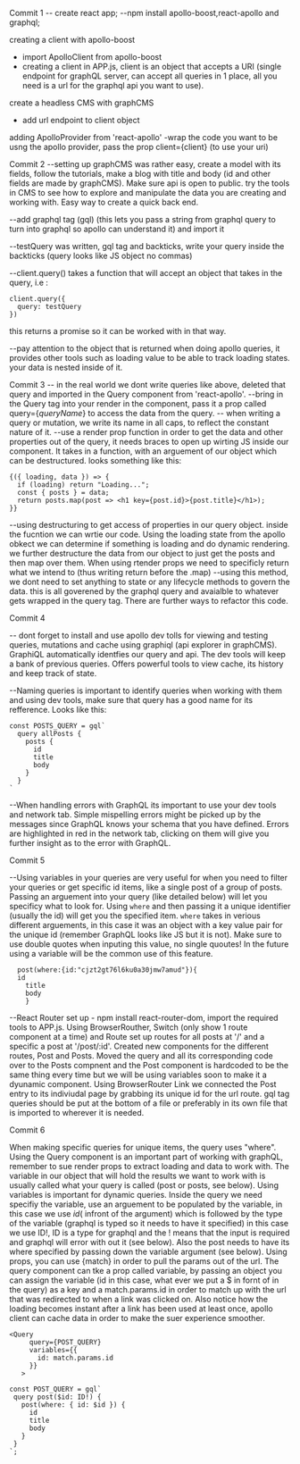 Commit 1
-- create react app;
--npm install apollo-boost,react-apollo and graphql;

creating a client with apollo-boost
- import ApolloClient from apollo-boost
- creating a client in APP.js, client is an object that accepts a URI (single endpoint for graphQL server, can accept all queries in 1 place, all you need is a url for the graphql api you want to use).

create a headless CMS with graphCMS
- add url endpoint to client object

adding ApolloProvider from 'react-apollo'
-wrap the code you want to be usng the apollo provider, pass the prop client={client} (to use your uri)

Commit 2
--setting up graphCMS was rather easy, create a model with its fields, follow the tutorials, make a blog with title and body (id and other fields are made by graphCMS). Make sure api is open to public. try the tools in CMS to see how to explore and manipulate the data you are creating and working with. Easy way to create a quick back end.

--add graphql tag (gql) (this lets you pass a string from graphql query to turn into graphql so apollo can understand it) and import it

--testQuery was written, gql tag and backticks, write your query inside the backticks (query looks like JS object no commas)

--client.query() takes a function that will accept an object that takes in the query, i.e :
```
client.query({
  query: testQuery
})
```
this returns a promise so it can be worked with in that way.

--pay attention to the object that is returned when doing apollo queries, it provides other tools such as loading value to be able to track loading states. your data is nested inside of it.

Commit 3
-- in the real world we dont write queries like above, deleted that query and imported in the Query component from 'react-apollo'.
--bring in the Query tag into your render in the component, pass it a prop called query={*queryName*} to access the data from the query.
-- when writing a query or mutation, we write its name in all caps, to reflect the constant nature of it.
--use a render prop function in order to get the data and other properties out of the query, it needs braces to open up wirting JS inside our component. It takes in a function, with an arguement of our object which can be destructured. looks something like this:
```
{({ loading, data }) => {
  if (loading) return "Loading...";
  const { posts } = data;
  return posts.map(post => <h1 key={post.id}>{post.title}</h1>);
}}
```
--using destructuring to get access of properties in our query object. inside the fucntion we can wrtie our code. Using the loading state from the apollo obkect we can determine if something is loading and do dynamic rendering. we further destructure the data from our object to just get the posts and then map over them. When using rtender props we need to specificly return what we intend to (thus writing return before the .map)
--using this method, we dont need to set anything to state or any lifecycle methods to govern the data. this is all goverened by the graphql query and avaialble to whatever gets wrapped in the query tag. There are further ways to refactor this code.

Commit 4

-- dont forget to install and use apollo dev tolls for viewing and testing queries, mutations and cache using graphiql (api explorer in graphCMS). GraphiQL automatically identfies our query and api. The dev tools will keep a bank of previous queries. Offers powerful tools to view cache, its history and keep track of state.

--Naming queries is important to identify queries when working with them and using dev tools, make sure that query has a good name for its refference. Looks like this:
```
const POSTS_QUERY = gql`
  query allPosts {
    posts {
      id
      title
      body
    }
  }
`
```
--When handling errors with GraphQL its important to use your dev tools and network tab. Simple mispelling errors might be picked up by the messages since GraphQL knows your schema that you have defined. Errors are highlighted in red in the network tab, clicking on them will give you further insight as to the error with GraphQL.

Commit 5

--Using variables in your queries are very useful for when you need to filter your queries or get specific id items, like a single post of a group of posts. Passing an arguement into your query (like detailed below) will let you specificy what to look for. Using `where` and then passing it a unique identifier (usually the id) will get you the specified item. `where` takes in verious different arguements, in this case it was an object with a key value pair for the unique id (remember GraphQL looks like JS but it is not). Make sure to use double quotes when inputing this value, no single quoutes! In the future using a variable will be the common use of this feature.
```
  post(where:{id:"cjzt2gt76l6ku0a30jmw7amud"}){
  id
    title
    body
	}
```
--React Router set up - npm install react-router-dom, import the required tools to APP.js. Using BrowserRouther, Switch (only show 1 route component at a time) and Route set up routes for all posts at '/' and a specific a post at '/post/:id'. Created new components for the different routes, Post and Posts. Moved the query and all its corresponding code over to the Posts compnent and the Post component is hardcoded to be the same thing every time but we will be using variables soon to make it a dyunamic component. Using BrowserRouter Link we connected the Post entry to its indiviudal page by grabbing its unique id for the url route. gql tag queries should be put at the bottom of a file or preferably in its own file that is imported to wherever it is needed.

Commit 6

 When making specific queries for unique items, the query uses "where". Using the Query component is an important part of working with graphQL, remember to sue render props to extract loading and data to work with. The variable in our object that will hold the results we want to work with is usually called what your query is called (post or posts, see below). Using variables is important for dynamic queries. Inside the query we need specifiy the variable, use an arguement to be populated by the variable, in this case we use $id ($ infront of the argument) which is followed by the type of the variable (graphql is typed so it needs to have it specified) in this case we use ID!, ID is a type for graphql and the ! means that the input is required and graphql will error with out it (see below). Also the post needs to have its where specified by passing down the variable argument (see below). Using props, you can use {match} in order to pull the params out of the url. The query component can tke a prop called variable, by passing an object you can assign the variable (id in this case, what ever we put a $ in fornt of in the query) as a key and a match.params.id in order to match up with the url that was redirected to when a link was clicked on. Also notice how the loading becomes instant after a link has been used at least once, apollo client can cache data in order to make the suer experience smoother.
 ```
 <Query
      query={POST_QUERY}
      variables={{
        id: match.params.id
      }}
    >
    
 const POST_QUERY = gql`
  query post($id: ID!) {
    post(where: { id: $id }) {
      id
      title
      body
    }
  }
`;
```